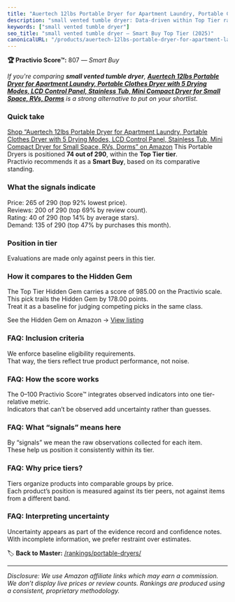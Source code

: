 ```yaml
---
title: "Auertech 12lbs Portable Dryer for Apartment Laundry, Portable Clothes Dryer with 5 Drying Modes, LCD Control Panel, Stainless Tub, Mini Compact Dryer for Small Space, RVs, Dorms"
description: "small vented tumble dryer: Data-driven within Top Tier ranking using the Practivio Score™. Positioned by quality, value, demand, findability, momentum."
keywords: ["small vented tumble dryer"]
seo_title: "small vented tumble dryer — Smart Buy Top Tier (2025)"
canonicalURL: "/products/auertech-12lbs-portable-dryer-for-apartment-laundry-portable-clothes-dryer-with-5-drying-modes-lcd-control-panel-stainless-tub-mini-compact-dryer-for-small-space-rvs-dorms-B0CMV3ZKVB/"
---
```


**🏆 Practivio Score™:** 807 — _Smart Buy_


*If you're comparing **small vented tumble dryer**, **[Auertech 12lbs Portable Dryer for Apartment Laundry, Portable Clothes Dryer with 5 Drying Modes, LCD Control Panel, Stainless Tub, Mini Compact Dryer for Small Space, RVs, Dorms](https://www.amazon.com/dp/B0CMV3ZKVB?tag=practivio-20)** is a strong alternative to put on your shortlist.*
### Quick take
[Shop “Auertech 12lbs Portable Dryer for Apartment Laundry, Portable Clothes Dryer with 5 Drying Modes, LCD Control Panel, Stainless Tub, Mini Compact Dryer for Small Space, RVs, Dorms” on Amazon](https://www.amazon.com/dp/B0CMV3ZKVB?tag=practivio-20)
This Portable Dryers is positioned **74 out of 290**, within the **Top Tier tier**.  
Practivio recommends it as a **Smart Buy**, based on its comparative standing.

### What the signals indicate
Price: 265 of 290 (top 92% lowest price).  
Reviews: 200 of 290 (top 69% by review count).  
Rating: 40 of 290 (top 14% by average stars).  
Demand: 135 of 290 (top 47% by purchases this month).

### Position in tier
Evaluations are made only against peers in this tier.

### How it compares to the Hidden Gem
The Top Tier Hidden Gem carries a score of 985.00 on the Practivio scale.  
This pick trails the Hidden Gem by 178.00 points.  
Treat it as a baseline for judging competing picks in the same class.  

See the Hidden Gem on Amazon → [View listing](https://www.amazon.com/dp/B0799Q45TT?tag=practivio-20)

### FAQ: Inclusion criteria
We enforce baseline eligibility requirements.  
That way, the tiers reflect true product performance, not noise.

### FAQ: How the score works
The 0–100 Practivio Score™ integrates observed indicators into one tier-relative metric.  
Indicators that can’t be observed add uncertainty rather than guesses.

### FAQ: What “signals” means here
By “signals” we mean the raw observations collected for each item.  
These help us position it consistently within its tier.

### FAQ: Why price tiers?
Tiers organize products into comparable groups by price.  
Each product’s position is measured against its tier peers, not against items from a different band.

### FAQ: Interpreting uncertainty
Uncertainty appears as part of the evidence record and confidence notes.  
With incomplete information, we prefer restraint over estimates.


🏷️ **Back to Master:** [/rankings/portable-dryers/](/rankings/portable-dryers/)

---
_Disclosure: We use Amazon affiliate links which may earn a commission. We don’t display live prices or review counts. Rankings are produced using a consistent, proprietary methodology._
